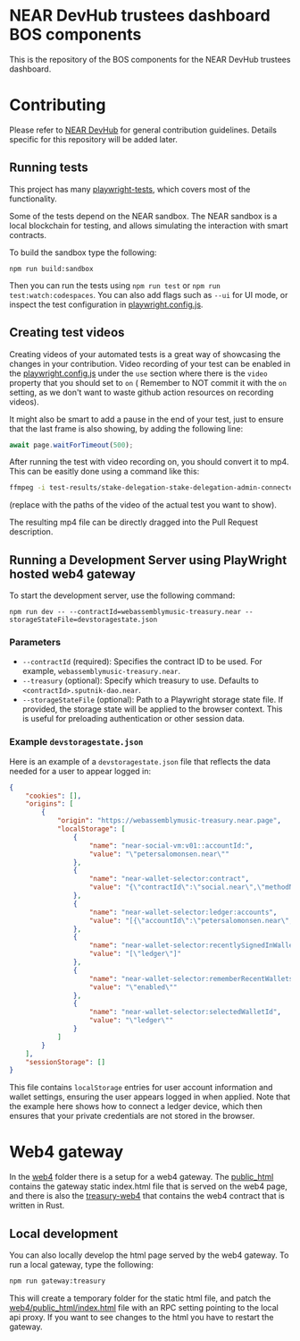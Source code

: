 NEAR DevHub trustees dashboard BOS components
==============================================

This is the repository of the BOS components for the NEAR DevHub trustees dashboard.

# Contributing

Please refer to [NEAR DevHub](https://github.com/NEAR-DevHub/neardevhub-bos/blob/main/CONTRIBUTING.md) for general contribution guidelines. Details specific for this repository will be added later.

## Running tests

This project has many [playwright-tests](./playwright-tests/), which covers most of the functionality.

Some of the tests depend on the NEAR sandbox. The NEAR sandbox is a local blockchain for testing, and allows simulating the interaction with smart contracts.

To build the sandbox type the following:

`npm run build:sandbox`

Then you can run the tests using `npm run test` or `npm run test:watch:codespaces`. You can also add flags such as `--ui` for UI mode, or inspect the test configuration in [playwright.config.js](./playwright.config.js).

## Creating test videos

Creating videos of your automated tests is a great way of showcasing the changes in your contribution. Video recording of your test can be enabled in the [playwright.config.js](./playwright.config.js) under the `use` section where there is the `video` property that you should set to `on` ( Remember to NOT commit it with the `on` setting, as we don't want to waste github action resources on recording videos).

It might also be smart to add a pause in the end of your test, just to ensure that the last frame is also showing, by adding the following line:

```javascript
await page.waitForTimeout(500);
```

After running the test with video recording on, you should convert it to mp4. This can be easitly done using a command like this:

```bash
ffmpeg -i test-results/stake-delegation-stake-delegation-admin-connected-Should-create-stake-delegation-request-treasury-testing/video.webm stakedelegation.mp4
```

(replace with the paths of the video of the actual test you want to show).

The resulting mp4 file can be directly dragged into the Pull Request description.

## Running a Development Server using PlayWright hosted web4 gateway

To start the development server, use the following command:

```
npm run dev -- --contractId=webassemblymusic-treasury.near --storageStateFile=devstoragestate.json
```

### Parameters

- `--contractId` (required): Specifies the contract ID to be used. For example, `webassemblymusic-treasury.near`.
- `--treasury` (optional): Specify which treasury to use. Defaults to `<contractId>.sputnik-dao.near`.
- `--storageStateFile` (optional): Path to a Playwright storage state file. If provided, the storage state will be applied to the browser context. This is useful for preloading authentication or other session data.

### Example `devstoragestate.json`

Here is an example of a `devstoragestate.json` file that reflects the data needed for a user to appear logged in:

```json
{
    "cookies": [],
    "origins": [
        {
            "origin": "https://webassemblymusic-treasury.near.page",
            "localStorage": [
                {
                    "name": "near-social-vm:v01::accountId:",
                    "value": "\"petersalomonsen.near\""
                },
                {
                    "name": "near-wallet-selector:contract",
                    "value": "{\"contractId\":\"social.near\",\"methodNames\":[]}"
                },
                {
                    "name": "near-wallet-selector:ledger:accounts",
                    "value": "[{\"accountId\":\"petersalomonsen.near\",\"derivationPath\":\"44'/397'/0'/0'/1'\",\"publicKey\":\"A7sZsyaujEaeYpUsw29hCi8vrxiyxXSbaTqbsxoa4AcN\"}]"
                },
                {
                    "name": "near-wallet-selector:recentlySignedInWallets",
                    "value": "[\"ledger\"]"
                },
                {
                    "name": "near-wallet-selector:rememberRecentWallets",
                    "value": "\"enabled\""
                },
                {
                    "name": "near-wallet-selector:selectedWalletId",
                    "value": "\"ledger\""
                }
            ]
        }
    ],
    "sessionStorage": []
}
```

This file contains `localStorage` entries for user account information and wallet settings, ensuring the user appears logged in when applied. Note that the example here shows how to connect a ledger device, which then ensures that your private credentials are not stored in the browser.

# Web4 gateway

In the [web4](./web4) folder there is a setup for a web4 gateway. The [public_html](./web4/public_html/) contains the gateway static index.html file that is served on the web4 page, and there is also the [treasury-web4](./web4/treasury-web4/) that contains the web4 contract that is written in Rust.

## Local development

You can also locally develop the html page served by the web4 gateway. To run a local gateway, type the following:

```bash
npm run gateway:treasury
```

This will create a temporary folder for the static html file, and patch the [web4/public_html/index.html](./web4/public_html/index.html) file with an RPC setting pointing to the local api proxy. If you want to see changes to the html you have to restart the gateway.
